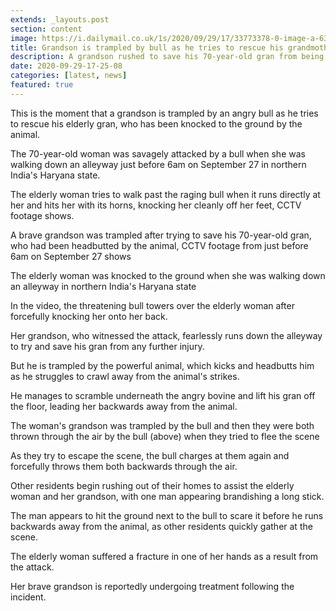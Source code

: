 ```yaml
---
extends: _layouts.post
section: content
image: https://i.dailymail.co.uk/1s/2020/09/29/17/33773378-0-image-a-63_1601395554915.jpg 
title: Grandson is trampled by bull as he tries to rescue his grandmother 
description: A grandson rushed to save his 70-year-old gran from being attacked by a bull in northern Indias Haryana state. CCTV footage from just before 6am on September 27 shows the brutal attack. 
date: 2020-09-29-17-25-08 
categories: [latest, news] 
featured: true 
--- 
```

This is the moment that a grandson is trampled by an angry bull as he tries to rescue his elderly gran, who has been knocked to the ground by the animal. 

The 70-year-old woman was savagely attacked by a bull when she was walking down an alleyway just before 6am on September 27 in northern India's Haryana state.

The elderly woman tries to walk past the raging bull when it runs directly at her and hits her with its horns, knocking her cleanly off her feet, CCTV footage shows.

A brave grandson was trampled after trying to save his 70-year-old gran, who had been headbutted by the animal, CCTV footage from just before 6am on September 27 shows

The elderly woman was knocked to the ground when she was walking down an alleyway in northern India's Haryana state

In the video, the threatening bull towers over the elderly woman after forcefully knocking her onto her back.

Her grandson, who witnessed the attack, fearlessly runs down the alleyway to try and save his gran from any further injury.

But he is trampled by the powerful animal, which kicks and headbutts him as he struggles to crawl away from the animal's strikes.

He manages to scramble underneath the angry bovine and lift his gran off the floor, leading her backwards away from the animal.

The woman's grandson was trampled by the bull and then they were both thrown through the air by the bull (above) when they tried to flee the scene 

As they try to escape the scene, the bull charges at them again and forcefully throws them both backwards through the air.

Other residents begin rushing out of their homes to assist the elderly woman and her grandson, with one man appearing brandishing a long stick.

The man appears to hit the ground next to the bull to scare it before he runs backwards away from the animal, as other residents quickly gather at the scene.

The elderly woman suffered a fracture in one of her hands as a result from the attack.

Her brave grandson is reportedly undergoing treatment following the incident.

